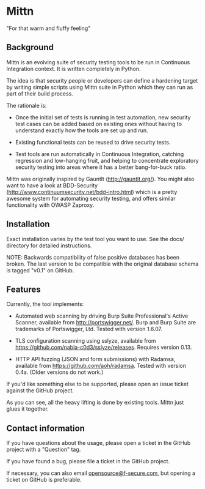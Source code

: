 Mittn
=====

"For that warm and fluffy feeling"

Background
----------

Mittn is an evolving suite of security testing tools to be run in
Continuous Integration context. It is written completely in Python.

The idea is that security people or developers can define a hardening
target by writing simple scripts using Mittn suite in Python which
they can run as part of their build process.

The rationale is:

- Once the initial set of tests is running in test automation, new
  security test cases can be added based on existing ones without
  having to understand exactly how the tools are set up and run.

- Existing functional tests can be reused to drive security tests.

- Test tools are run automatically in Continuous Integration, catching
  regression and low-hanging fruit, and helping to concentrate
  exploratory security testing into areas where it has a better
  bang-for-buck ratio.

Mittn was originally inspired by Gauntlt (http://gauntlt.org/). You
might also want to have a look at BDD-Security
(http://www.continuumsecurity.net/bdd-intro.html) which is a pretty
awesome system for automating security testing, and offers similar
functionality with OWASP Zaproxy.

Installation
------------

Exact installation varies by the test tool you want to use. See the
docs/ directory for detailed instructions.

  NOTE: Backwards compatibility of false positive databases has been
  broken. The last version to be compatible with the original database
  schema is tagged "v0.1" on GitHub.

Features
--------

Currently, the tool implements:

- Automated web scanning by driving Burp Suite Professional's Active
  Scanner, available from http://portswigger.net/. Burp and Burp Suite
  are trademarks of Portswigger, Ltd. Tested with version 1.6.07.

- TLS configuration scanning using sslyze, available from
  https://github.com/nabla-c0d3/sslyze/releases. Requires version 0.13.

- HTTP API fuzzing (JSON and form submissions) with Radamsa, available
  from https://github.com/aoh/radamsa. Tested with version 0.4a.
  (Older versions do not work.)

If you'd like something else to be supported, please open an issue
ticket against the GitHub project.

As you can see, all the heavy lifting is done by existing tools.
Mittn just glues it together.

Contact information
-------------------

If you have questions about the usage, please open a ticket in the
GitHub project with a "Question" tag.

If you have found a bug, please file a ticket in the GitHub project.

If necessary, you can also email opensource@f-secure.com, but opening
a ticket on GitHub is preferable.

